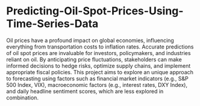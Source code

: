 # Predicting-Oil-Spot-Prices-Using-Time-Series-Data

Oil prices have a profound impact on global economies, influencing everything from
transportation costs to inflation rates. Accurate predictions of oil spot prices are
invaluable for investors, policymakers, and industries reliant on oil. By anticipating price fluctuations, stakeholders can make informed decisions to hedge risks, optimize supply chains, and implement appropriate fiscal policies. This project aims to explore an unique approach to forecasting using factors such as financial market indicators (e.g., S&P 500 Index, VIX), macroeconomic factors (e.g., interest rates, DXY Index), and daily headline sentiment scores, which are less explored in combination.

   
